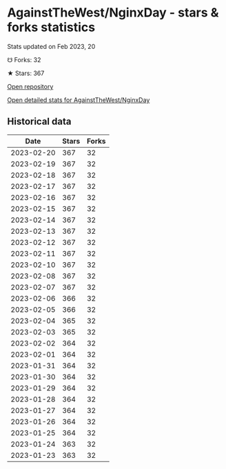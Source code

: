 # AgainstTheWest/NginxDay - stars & forks statistics

Stats updated on Feb 2023, 20

☋ Forks: 32

★ Stars: 367

[Open repository](https://github.com/AgainstTheWest/NginxDay)

[Open detailed stats for AgainstTheWest/NginxDay](https://reviewgithub.com/rep/AgainstTheWest/NginxDay)

## Historical data
| Date | Stars | Forks |
|------|-------|-------|
| 2023-02-20 | 367 | 32 | 
| 2023-02-19 | 367 | 32 | 
| 2023-02-18 | 367 | 32 | 
| 2023-02-17 | 367 | 32 | 
| 2023-02-16 | 367 | 32 | 
| 2023-02-15 | 367 | 32 | 
| 2023-02-14 | 367 | 32 | 
| 2023-02-13 | 367 | 32 | 
| 2023-02-12 | 367 | 32 | 
| 2023-02-11 | 367 | 32 | 
| 2023-02-10 | 367 | 32 | 
| 2023-02-08 | 367 | 32 | 
| 2023-02-07 | 367 | 32 | 
| 2023-02-06 | 366 | 32 | 
| 2023-02-05 | 366 | 32 | 
| 2023-02-04 | 365 | 32 | 
| 2023-02-03 | 365 | 32 | 
| 2023-02-02 | 364 | 32 | 
| 2023-02-01 | 364 | 32 | 
| 2023-01-31 | 364 | 32 | 
| 2023-01-30 | 364 | 32 | 
| 2023-01-29 | 364 | 32 | 
| 2023-01-28 | 364 | 32 | 
| 2023-01-27 | 364 | 32 | 
| 2023-01-26 | 364 | 32 | 
| 2023-01-25 | 364 | 32 | 
| 2023-01-24 | 363 | 32 | 
| 2023-01-23 | 363 | 32 | 

